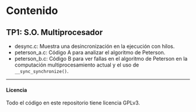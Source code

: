# Contenido

## TP1: S.O. Multiprocesador
* desync.c: Muestra una desincronización en la ejecución con hilos.
* peterson_a.c: Código A para analizar el algoritmo de Peterson.
* peterson_b.c: Código B para ver fallas en el algoritmo de Peterson en la computación multiprocesamiento actual y el uso de `__sync_synchronize()`.

---
#### Licencia
Todo el código en este repositorio tiene licencia GPLv3.
